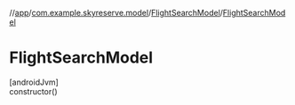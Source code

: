 //[app](../../../index.md)/[com.example.skyreserve.model](../index.md)/[FlightSearchModel](index.md)/[FlightSearchModel](-flight-search-model.md)

# FlightSearchModel

[androidJvm]\
constructor()
